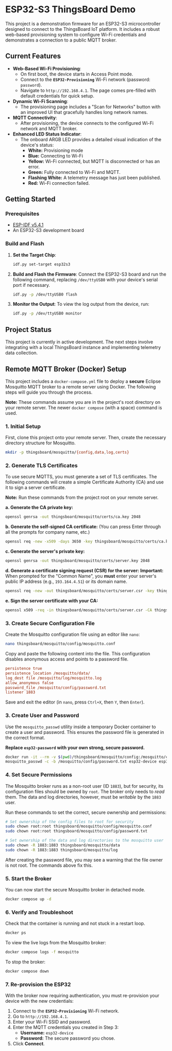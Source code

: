 # ESP32-S3 ThingsBoard Demo

This project is a demonstration firmware for an ESP32-S3 microcontroller designed to connect to the ThingsBoard IoT platform. It includes a robust web-based provisioning system to configure Wi-Fi credentials and demonstrates a connection to a public MQTT broker.

## Current Features

- **Web-Based Wi-Fi Provisioning**:
  - On first boot, the device starts in Access Point mode.
  - Connect to the **`ESP32-Provisioning`** Wi-Fi network (password: `password`).
  - Navigate to `http://192.168.4.1`. The page comes pre-filled with default credentials for quick setup.
- **Dynamic Wi-Fi Scanning**:
  - The provisioning page includes a "Scan for Networks" button with an improved UI that gracefully handles long network names.
- **MQTT Connectivity**:
  - After provisioning, the device connects to the configured Wi-Fi network and MQTT broker.
- **Enhanced LED Status Indicator**:
  - The onboard ARGB LED provides a detailed visual indication of the device's status:
    - **White:** Provisioning mode
    - **Blue:** Connecting to Wi-Fi
    - **Yellow:** Wi-Fi connected, but MQTT is disconnected or has an error.
    - **Green:** Fully connected to Wi-Fi and MQTT.
    - **Flashing White:** A telemetry message has just been published.
    - **Red:** Wi-Fi connection failed.

## Getting Started

### Prerequisites

- [ESP-IDF v5.4.1](https://docs.espressif.com/projects/esp-idf/en/v5.4.1/esp32s3/get-started/index.html)
- An ESP32-S3 development board

### Build and Flash

1.  **Set the Target Chip**:
    ```bash
    idf.py set-target esp32s3
    ```

2.  **Build and Flash the Firmware**:
    Connect the ESP32-S3 board and run the following command, replacing `/dev/ttyUSB0` with your device's serial port if necessary.
    ```bash
    idf.py -p /dev/ttyUSB0 flash
    ```

3.  **Monitor the Output**:
    To view the log output from the device, run:
    ```bash
    idf.py -p /dev/ttyUSB0 monitor
    ```

## Project Status

This project is currently in active development. The next steps involve integrating with a local ThingsBoard instance and implementing telemetry data collection.

## Remote MQTT Broker (Docker) Setup

This project includes a `docker-compose.yml` file to deploy a **secure** Eclipse Mosquitto MQTT broker to a remote server using Docker. The following steps will guide you through the process.

**Note:** These commands assume you are in the project's root directory on your remote server. The newer `docker compose` (with a space) command is used.

### 1. Initial Setup

First, clone this project onto your remote server. Then, create the necessary directory structure for Mosquitto.

```bash
mkdir -p thingsboard/mosquitto/{config,data,log,certs}
```

### 2. Generate TLS Certificates

To use secure MQTTS, you must generate a set of TLS certificates. The following commands will create a simple Certificate Authority (CA) and use it to sign a server certificate.

**Note:** Run these commands from the project root on your remote server.

**a. Generate the CA private key:**
```bash
openssl genrsa -out thingsboard/mosquitto/certs/ca.key 2048
```

**b. Generate the self-signed CA certificate:**
(You can press Enter through all the prompts for company name, etc.)
```bash
openssl req -new -x509 -days 3650 -key thingsboard/mosquitto/certs/ca.key -out thingsboard/mosquitto/certs/ca.crt
```

**c. Generate the server's private key:**
```bash
openssl genrsa -out thingsboard/mosquitto/certs/server.key 2048
```

**d. Generate a certificate signing request (CSR) for the server:**
**Important:** When prompted for the "Common Name", you **must** enter your server's public IP address (e.g., `193.164.4.51`) or its domain name.
```bash
openssl req -new -out thingsboard/mosquitto/certs/server.csr -key thingsboard/mosquitto/certs/server.key
```

**e. Sign the server certificate with your CA:**
```bash
openssl x509 -req -in thingsboard/mosquitto/certs/server.csr -CA thingsboard/mosquitto/certs/ca.crt -CAkey thingsboard/mosquitto/certs/ca.key -CAcreateserial -out thingsboard/mosquitto/certs/server.crt -days 365
```

### 3. Create Secure Configuration File

Create the Mosquitto configuration file using an editor like `nano`:
```bash
nano thingsboard/mosquitto/config/mosquitto.conf
```

Copy and paste the following content into the file. This configuration disables anonymous access and points to a password file.
```ini
persistence true
persistence_location /mosquitto/data/
log_dest file /mosquitto/log/mosquitto.log
allow_anonymous false
password_file /mosquitto/config/password.txt
listener 1883
```
Save and exit the editor (in `nano`, press `Ctrl+X`, then `Y`, then `Enter`).

### 3. Create User and Password

Use the `mosquitto_passwd` utility inside a temporary Docker container to create a user and password. This ensures the password file is generated in the correct format.

**Replace `esp32-password` with your own strong, secure password.**

```bash
docker run -it --rm -v $(pwd)/thingsboard/mosquitto/config:/mosquitto/config eclipse-mosquitto:latest \
mosquitto_passwd -c -b /mosquitto/config/password.txt esp32-device esp32-password
```

### 4. Set Secure Permissions

The Mosquitto broker runs as a non-root user (ID `1883`), but for security, its configuration files should be owned by `root`. The broker only needs to *read* them. The data and log directories, however, must be *writable* by the `1883` user.

Run these commands to set the correct, secure ownership and permissions:

```bash
# Set ownership of the config files to root for security
sudo chown root:root thingsboard/mosquitto/config/mosquitto.conf
sudo chown root:root thingsboard/mosquitto/config/password.txt

# Set ownership of the data and log directories to the mosquitto user
sudo chown -R 1883:1883 thingsboard/mosquitto/data
sudo chown -R 1883:1883 thingsboard/mosquitto/log
```

After creating the password file, you may see a warning that the file owner is not root. The commands above fix this.

### 5. Start the Broker

You can now start the secure Mosquitto broker in detached mode.

```bash
docker compose up -d
```

### 6. Verify and Troubleshoot

Check that the container is running and not stuck in a restart loop.
```bash
docker ps
```
To view the live logs from the Mosquitto broker:
```bash
docker compose logs -f mosquitto
```
To stop the broker:
```bash
docker compose down
```

### 7. Re-provision the ESP32

With the broker now requiring authentication, you must re-provision your device with the new credentials:
1.  Connect to the **`ESP32-Provisioning`** Wi-Fi network.
2.  Go to `http://192.168.4.1`.
3.  Enter your Wi-Fi SSID and password.
4.  Enter the MQTT credentials you created in Step 3:
    *   **Username:** `esp32-device`
    *   **Password:** The secure password you chose.
5.  Click **Connect**.